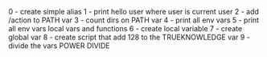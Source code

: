 0 - create simple alias
1 - print hello user where user is current user
2 - add /action to PATH var
3 - count dirs on PATH var
4 - print all env vars
5 - print all env vars local vars and functions
6 - create local variable
7 - create global var
8 - create script that add 128 to the TRUEKNOWLEDGE var
9 - divide the vars POWER DIVIDE
